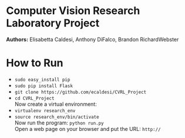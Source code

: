 # Computer Vision Research Laboratory Project
**Authors:** Elisabetta Caldesi, Anthony DiFalco, Brandon RichardWebster

How to Run
==============
- `sudo easy_install pip`
- `sudo pip install Flask`
- `git clone https://github.com/ecaldesi/CVRL_Project`
- `cd CVRL_Project` <br />
Now create a virtual environment:
- `virtualenv research_env`
- `source research_env/bin/activate` <br />
Now run the program: `python run.py` <br />
Open a web page on your browser and put the URL: `http://`

